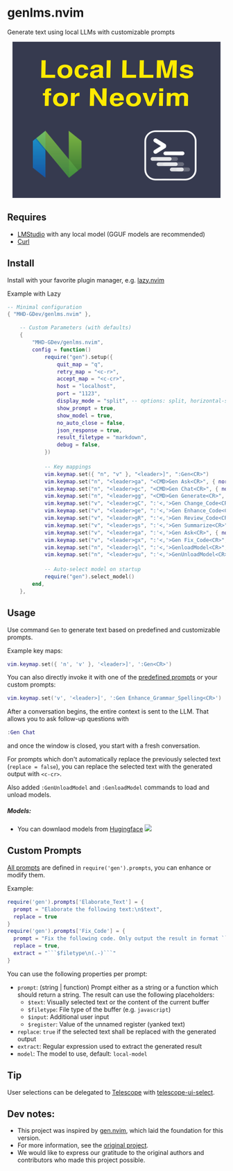 # genlms.nvim

Generate text using local LLMs with customizable prompts

<div align="center">

![Local LLMs in Neovim: genlms.nvim](/genlms.png)

</div>

## Requires

- [LMStudio](https://lmstudio.ai) with any local model (GGUF models are recommended)
- [Curl](https://curl.se/)

## Install

Install with your favorite plugin manager, e.g. [lazy.nvim](https://github.com/folke/lazy.nvim)

Example with Lazy

```lua
-- Minimal configuration
{ "MHD-GDev/genlms.nvim" },

```

```lua
    -- Custom Parameters (with defaults)
    {
        "MHD-GDev/genlms.nvim",
        config = function()
            require("gen").setup({
                quit_map = "q",
                retry_map = "<c-r>",
                accept_map = "<c-cr>",
                host = "localhost",
                port = "1123",
                display_mode = "split", -- options: split, horizontal-split, float
                show_prompt = true,
                show_model = true,
                no_auto_close = false,
                json_response = true,
                result_filetype = "markdown",
                debug = false,
            })

            -- Key mappings
            vim.keymap.set({ "n", "v" }, "<leader>]", ":Gen<CR>")
            vim.keymap.set("n", "<leader>ga", "<CMD>Gen Ask<CR>", { noremap = true })
            vim.keymap.set("n", "<leader>gc", "<CMD>Gen Chat<CR>", { noremap = true })
            vim.keymap.set("n", "<leader>gg", "<CMD>Gen Generate<CR>", { noremap = true })
            vim.keymap.set("v", "<leader>gC", ":'<,'>Gen Change_Code<CR>", { noremap = true })
            vim.keymap.set("v", "<leader>ge", ":'<,'>Gen Enhance_Code<CR>", { noremap = true })
            vim.keymap.set("v", "<leader>gR", ":'<,'>Gen Review_Code<CR>", { noremap = true })
            vim.keymap.set("v", "<leader>gs", ":'<,'>Gen Summarize<CR>", { noremap = true })
            vim.keymap.set("v", "<leader>ga", ":'<,'>Gen Ask<CR>", { noremap = true })
            vim.keymap.set("v", "<leader>gx", ":'<,'>Gen Fix_Code<CR>", { noremap = true })
            vim.keymap.set("n", "<leader>gl", ":'<,'>GenloadModel<CR>", { noremap = true })
            vim.keymap.set("n", "<leader>gu", ":'<,'>GenUnloadModel<CR>", { noremap = true })

            -- Auto-select model on startup
            require("gen").select_model()
        end,
    },
```

## Usage

Use command `Gen` to generate text based on predefined and customizable prompts.

Example key maps:

```lua
vim.keymap.set({ 'n', 'v' }, '<leader>]', ':Gen<CR>')
```

You can also directly invoke it with one of the [predefined prompts](./lua/gen/prompts.lua) or your custom prompts:

```lua
vim.keymap.set('v', '<leader>]', ':Gen Enhance_Grammar_Spelling<CR>')
```

After a conversation begins, the entire context is sent to the LLM. That allows you to ask follow-up questions with

```lua
:Gen Chat
```

and once the window is closed, you start with a fresh conversation.

For prompts which don't automatically replace the previously selected text (`replace = false`), you can replace the selected text with the generated output with `<c-cr>`.

Also added ```:GenUnloadModel``` and ```:GenloadModel``` commands to load and unload models.

##### Models:

- You can downlaod models from [Hugingface](https://huggingface.co/models) <img height="20" src="https://unpkg.com/@lobehub/icons-static-svg@latest/icons/huggingface-color.svg"/>

## Custom Prompts

[All prompts](./lua/gen/prompts.lua) are defined in `require('gen').prompts`, you can enhance or modify them.

Example:

````lua
require('gen').prompts['Elaborate_Text'] = {
  prompt = "Elaborate the following text:\n$text",
  replace = true
}
require('gen').prompts['Fix_Code'] = {
  prompt = "Fix the following code. Only output the result in format ```$filetype\n...\n```:\n```$filetype\n$text\n```",
  replace = true,
  extract = "```$filetype\n(.-)```"
}
````

You can use the following properties per prompt:

- `prompt`: (string | function) Prompt either as a string or a function which should return a string. The result can use the following placeholders:
  - `$text`: Visually selected text or the content of the current buffer
  - `$filetype`: File type of the buffer (e.g. `javascript`)
  - `$input`: Additional user input
  - `$register`: Value of the unnamed register (yanked text)
- `replace`: `true` if the selected text shall be replaced with the generated output
- `extract`: Regular expression used to extract the generated result
- `model`: The model to use, default: `local-model`

## Tip

User selections can be delegated to [Telescope](https://github.com/nvim-telescope/telescope.nvim) with [telescope-ui-select](https://github.com/nvim-telescope/telescope-ui-select.nvim).

## Dev notes:

- This project was inspired by [gen.nvim](https://github.com/David-Kunz/gen.nvim), which laid the foundation for this version.
- For more information, see the [original project](https://github.com/David-Kunz/gen.nvim).
- We would like to express our gratitude to the original authors and contributors who made this project possible.
